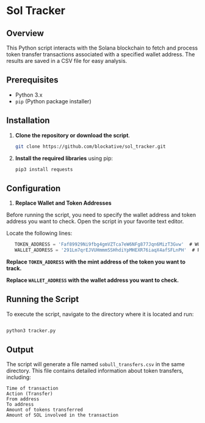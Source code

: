 # Sol Tracker

## Overview

This Python script interacts with the Solana blockchain to fetch and process token transfer transactions associated with a specified wallet address. The results are saved in a CSV file for easy analysis.

## Prerequisites

- Python 3.x
- `pip` (Python package installer)

## Installation

1. **Clone the repository or download the script**.

    ```bash
   git clone https://github.com/blockative/sol_tracker.git
    ```



2. **Install the required libraries** using pip:

   ```bash
   pip3 install requests
   ```


## Configuration
1. **Replace Wallet and Token Addresses**

Before running the script, you need to specify the wallet address and token address you want to check.
Open the script in your favorite text editor.

Locate the following lines:

 ```javascript
    TOKEN_ADDRESS = 'Faf89929Ni9fbg4gmVZTca7eW6NFg877Jqn6MizT3Gvw'  # WOLF token address (mint address)
    WALLET_ADDRESS = '291Lm7qrEJVUHmmmSSHhdiYpMHEXR76iaqX4afSFLnPH'  # Replace with your wallet address
```
**Replace `TOKEN_ADDRESS` with the mint address of the token you want to track.**

**Replace `WALLET_ADDRESS` with the wallet address you want to check.**

## Running the Script
To execute the script, navigate to the directory where it is located and run:
```bash

python3 tracker.py
```

## Output

The script will generate a file named `sobull_transfers.csv` in the same directory. This file contains detailed information about token transfers, including:

```
Time of transaction
Action (Transfer)
From address
To address
Amount of tokens transferred
Amount of SOL involved in the transaction
```


